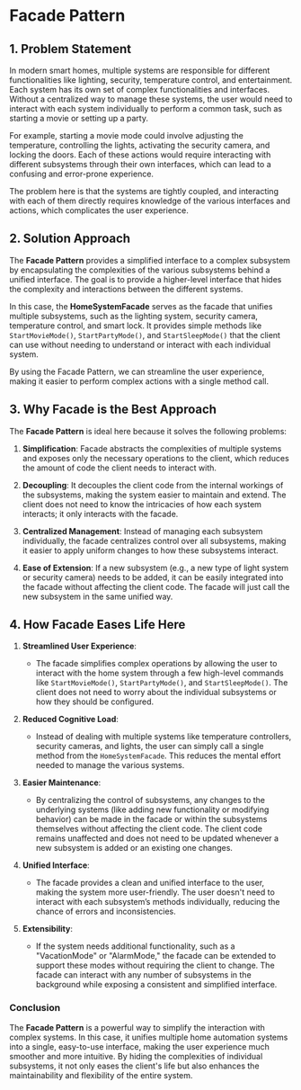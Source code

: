 ﻿# Facade Pattern

## 1. Problem Statement

In modern smart homes, multiple systems are responsible for different functionalities like lighting, security, temperature control, and entertainment. Each system has its own set of complex functionalities and interfaces. Without a centralized way to manage these systems, the user would need to interact with each system individually to perform a common task, such as starting a movie or setting up a party.

For example, starting a movie mode could involve adjusting the temperature, controlling the lights, activating the security camera, and locking the doors. Each of these actions would require interacting with different subsystems through their own interfaces, which can lead to a confusing and error-prone experience.

The problem here is that the systems are tightly coupled, and interacting with each of them directly requires knowledge of the various interfaces and actions, which complicates the user experience.

## 2. Solution Approach

The **Facade Pattern** provides a simplified interface to a complex subsystem by encapsulating the complexities of the various subsystems behind a unified interface. The goal is to provide a higher-level interface that hides the complexity and interactions between the different systems.

In this case, the **HomeSystemFacade** serves as the facade that unifies multiple subsystems, such as the lighting system, security camera, temperature control, and smart lock. It provides simple methods like `StartMovieMode()`, `StartPartyMode()`, and `StartSleepMode()` that the client can use without needing to understand or interact with each individual system.

By using the Facade Pattern, we can streamline the user experience, making it easier to perform complex actions with a single method call.

## 3. Why Facade is the Best Approach

The **Facade Pattern** is ideal here because it solves the following problems:

1. **Simplification**: Facade abstracts the complexities of multiple systems and exposes only the necessary operations to the client, which reduces the amount of code the client needs to interact with.

2. **Decoupling**: It decouples the client code from the internal workings of the subsystems, making the system easier to maintain and extend. The client does not need to know the intricacies of how each system interacts; it only interacts with the facade.

3. **Centralized Management**: Instead of managing each subsystem individually, the facade centralizes control over all subsystems, making it easier to apply uniform changes to how these subsystems interact.

4. **Ease of Extension**: If a new subsystem (e.g., a new type of light system or security camera) needs to be added, it can be easily integrated into the facade without affecting the client code. The facade will just call the new subsystem in the same unified way.

## 4. How Facade Eases Life Here

1. **Streamlined User Experience**:
    - The facade simplifies complex operations by allowing the user to interact with the home system through a few high-level commands like `StartMovieMode()`, `StartPartyMode()`, and `StartSleepMode()`. The client does not need to worry about the individual subsystems or how they should be configured.

2. **Reduced Cognitive Load**:
    - Instead of dealing with multiple systems like temperature controllers, security cameras, and lights, the user can simply call a single method from the `HomeSystemFacade`. This reduces the mental effort needed to manage the various systems.

3. **Easier Maintenance**:
    - By centralizing the control of subsystems, any changes to the underlying systems (like adding new functionality or modifying behavior) can be made in the facade or within the subsystems themselves without affecting the client code. The client code remains unaffected and does not need to be updated whenever a new subsystem is added or an existing one changes.

4. **Unified Interface**:
    - The facade provides a clean and unified interface to the user, making the system more user-friendly. The user doesn't need to interact with each subsystem’s methods individually, reducing the chance of errors and inconsistencies.

5. **Extensibility**:
    - If the system needs additional functionality, such as a "VacationMode" or "AlarmMode," the facade can be extended to support these modes without requiring the client to change. The facade can interact with any number of subsystems in the background while exposing a consistent and simplified interface.

### Conclusion

The **Facade Pattern** is a powerful way to simplify the interaction with complex systems. In this case, it unifies multiple home automation systems into a single, easy-to-use interface, making the user experience much smoother and more intuitive. By hiding the complexities of individual subsystems, it not only eases the client's life but also enhances the maintainability and flexibility of the entire system.
